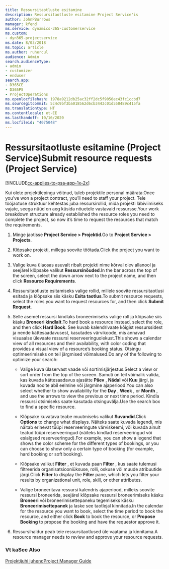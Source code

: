 ```yaml
---
title: Ressursitaotluste esitamine
description: Ressursitaotluste esitamine Project Service'is
author: JohnPBurrows
manager: kfend
ms.service: dynamics-365-customerservice
ms.custom:
- dyn365-projectservice
ms.date: 8/03/2018
ms.topic: article
ms.author: ruhercul
audience: Admin
search.audienceType:
- admin
- customizer
- enduser
search.app:
- D365CE
- D365PS
- ProjectOperations
ms.openlocfilehash: 1978a9212db25ac32ff2dc5f9050ec43fc1ccbd7
ms.sourcegitcommit: 5c4c9bf3ba018562d6cb3443c01d550489c415fa
ms.translationtype: HT
ms.contentlocale: et-EE
ms.lasthandoff: 10/16/2020
ms.locfileid: "4075048"
---
```

# <a name="submit-resource-requests-project-service"></a><span data-ttu-id="543d1-103">Ressursitaotluste esitamine (Project Service)</span><span class="sxs-lookup"><span data-stu-id="543d1-103">Submit resource requests (Project Service)</span></span>

[!INCLUDE[cc-applies-to-psa-app-1x-2x](../includes/cc-applies-to-psa-app-1x-2x.md)]

<span data-ttu-id="543d1-104">Kui olete projektilepingu võitnud, tuleb projektile personal määrata.</span><span class="sxs-lookup"><span data-stu-id="543d1-104">Once you’ve won a project contract, you’ll need to staff your project.</span></span> <span data-ttu-id="543d1-105">Teie tööjaotuse struktuur kehtestas juba ressursirollid, mida projekti läbiviimiseks vajate, seega nüüd on aeg küsida nõuetele vastavaid ressursse.</span><span class="sxs-lookup"><span data-stu-id="543d1-105">Your work breakdown structure already established the resource roles you need to complete the project, so now it’s time to request the resources that match the requirements.</span></span>  
  
1.  <span data-ttu-id="543d1-106">Minge jaotisse **Project Service > Projektid**.</span><span class="sxs-lookup"><span data-stu-id="543d1-106">Go to **Project Service > Projects**.</span></span>  
  
2.  <span data-ttu-id="543d1-107">Klõpsake projekti, millega soovite töötada.</span><span class="sxs-lookup"><span data-stu-id="543d1-107">Click the project you want to work on.</span></span>  
  
3.  <span data-ttu-id="543d1-108">Valige kuva ülaosas asuvalt ribalt projekti nime kõrval olev allanool ja seejärel klõpsake valikut **Ressursinõuded**.</span><span class="sxs-lookup"><span data-stu-id="543d1-108">In the bar across the top of the screen, select the down arrow next to the project name, and then click **Resource Requirements**.</span></span>  
  
4.  <span data-ttu-id="543d1-109">Ressursitaotluste esitamiseks valige rollid, millele soovite ressursitaotlusi esitada ja klõpsake siis käsku **Esita taotlus**.</span><span class="sxs-lookup"><span data-stu-id="543d1-109">To submit resource requests, select the roles you want to request resources for, and then click **Submit Request**.</span></span>  
  
5.  <span data-ttu-id="543d1-110">Selle asemel ressursi kindlaks broneerimiseks valige roll ja klõpsake siis käsku **Broneeri kindlalt**.</span><span class="sxs-lookup"><span data-stu-id="543d1-110">To hard book a resource instead, select the role, and then click **Hard Book**.</span></span> <span data-ttu-id="543d1-111">See kuvab kalendrivaate kõigist ressurssidest ja nende kättesaadavusest, kasutades värvikoode, mis annavad visuaalse ülevaate ressursi reserveeringuolekust.</span><span class="sxs-lookup"><span data-stu-id="543d1-111">This shows a calendar view of all resources and their availability, with color coding that provides a visual view of a resource’s booking status.</span></span> <span data-ttu-id="543d1-112">Otsingu optimeerimiseks on teil järgmised võimalused.</span><span class="sxs-lookup"><span data-stu-id="543d1-112">Do any of the following to optimize your search:</span></span>  
  
    -   <span data-ttu-id="543d1-113">Valige kuva ülaservast vaade või sortimisjärjestus.</span><span class="sxs-lookup"><span data-stu-id="543d1-113">Select a view or sort order from the top of the screen.</span></span> <span data-ttu-id="543d1-114">Samuti on teil võimalik valida, kas kuvada kättesaadavus ajasätte **Päev** , **Nädal** või **Kuu** järgi, ja kuvada noolte abil eelmine või järgmine ajaperiood.</span><span class="sxs-lookup"><span data-stu-id="543d1-114">You can also select whether to show availability for the **Day** , **Week** , or **Month** , and use the arrows to view the previous or next time period.</span></span> <span data-ttu-id="543d1-115">Kindla ressursi otsimiseks saate kasutada otsinguvälja.</span><span class="sxs-lookup"><span data-stu-id="543d1-115">Use the search box to find a specific resource.</span></span>  
  
    -   <span data-ttu-id="543d1-116">Klõpsake kuvatava teabe muutmiseks valikut **Suvandid**.</span><span class="sxs-lookup"><span data-stu-id="543d1-116">Click **Options** to change what displays.</span></span> <span data-ttu-id="543d1-117">Näiteks saate kuvada legendi, mis näitab erinevat tüüpi reserveeringute värviskeemi, või kuvada ainult teatud tüüpi reserveeringud (näiteks kindlad reserveeringud või esialgsed reserveeringud).</span><span class="sxs-lookup"><span data-stu-id="543d1-117">For example, you can show a legend that shows the color scheme for the different types of bookings, or you can choose to show only a certain type of booking (for example, hard booking or soft booking).</span></span>  
  
    -   <span data-ttu-id="543d1-118">Klõpsake valikut **Filter** , et kuvada paan **Filter** , kus saate tulemusi filtreerida organisatsiooniüksuse, rolli, oskuse või muude atribuutide järgi.</span><span class="sxs-lookup"><span data-stu-id="543d1-118">Click **Filter** to display the **Filter** pane, which lets you filter your results by organizational unit, role, skill, or other attributes.</span></span>  
  
    -   <span data-ttu-id="543d1-119">Valige broneeritava ressursi kalendris ajaperiood, milleks soovite ressursi broneerida, seejärel klõpsake ressursi broneerimiseks käsku **Broneeri** või broneerimisettepaneku tegemiseks käsku **Broneerimisettepanek** ja laske see taotlejal kinnitada.</span><span class="sxs-lookup"><span data-stu-id="543d1-119">In the calendar for the resource you want to book, select the time period to book the resource, and either click **Book** to book the resource, or **Propose Booking** to propose the booking and have the requestor approve it.</span></span>  
  
6.  <span data-ttu-id="543d1-120">Ressursihaldur peab teie ressursitaotlused üle vaatama ja kinnitama.</span><span class="sxs-lookup"><span data-stu-id="543d1-120">A resource manager needs to review and approve your resource requests.</span></span>  
  
### <a name="see-also"></a><span data-ttu-id="543d1-121">Vt ka</span><span class="sxs-lookup"><span data-stu-id="543d1-121">See Also</span></span>  
 [<span data-ttu-id="543d1-122">Projektijuhi juhend</span><span class="sxs-lookup"><span data-stu-id="543d1-122">Project Manager Guide</span></span>](../psa/project-manager-guide.md)
